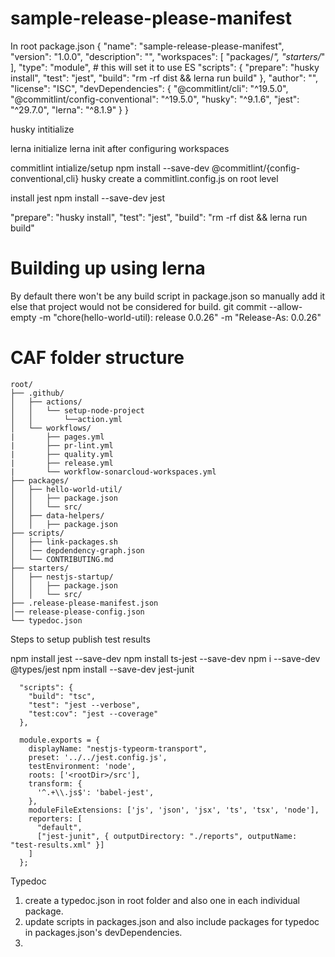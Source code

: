 # sample-release-please-manifest

In root package.json
{
  "name": "sample-release-please-manifest",
  "version": "1.0.0",
  "description": "",
  "workspaces": [
    "packages/*",
    "starters/*"
  ],
  "type": "module", # this will set it to use ES
  "scripts": {
    "prepare": "husky install",
    "test": "jest",
    "build": "rm -rf dist && lerna run build"
  },
  "author": "",
  "license": "ISC",
  "devDependencies": {
    "@commitlint/cli": "^19.5.0",
    "@commitlint/config-conventional": "^19.5.0",
    "husky": "^9.1.6",
    "jest": "^29.7.0",
    "lerna": "^8.1.9"
  }
}

husky intitialize

lerna initialize
lerna init after configuring workspaces

commitlint intialize/setup
npm install --save-dev @commitlint/{config-conventional,cli} husky
create a commitlint.config.js on root level

install jest
npm install --save-dev jest

 "prepare": "husky install",
    "test": "jest",
    "build": "rm -rf dist && lerna run build"

# Building up using lerna
By default there won't be any build script in package.json so manually add it else that project would
not be considered for build.
git commit --allow-empty -m "chore(hello-world-util): release 0.0.26" -m "Release-As: 0.0.26"


# CAF folder structure
```plaintext
root/
├── .github/
│   ├── actions/
│   │   └── setup-node-project
│   │       └──action.yml
│   └── workflows/
|       ├── pages.yml
|       ├── pr-lint.yml
|       ├── quality.yml
|       ├── release.yml
|       └── workflow-sonarcloud-workspaces.yml
├── packages/
│   ├── hello-world-util/
│   │   ├── package.json
│   │   └── src/
│   ├── data-helpers/
│   │   ├── package.json
├── scripts/
│   ├── link-packages.sh
│   │── depdendency-graph.json   
│   └── CONTRIBUTING.md
├── starters/
│   ├── nestjs-startup/
│   │   ├── package.json
│   │   └── src/
├── .release-please-manifest.json
│── release-please-config.json
└── typedoc.json        
```
Steps to setup publish test results

npm install jest --save-dev
npm install ts-jest --save-dev
npm i --save-dev @types/jest
npm install --save-dev jest-junit

```
  "scripts": {
    "build": "tsc",
    "test": "jest --verbose",
    "test:cov": "jest --coverage"
  },
```

```
  module.exports = {
    displayName: "nestjs-typeorm-transport",
    preset: '../../jest.config.js',
    testEnvironment: 'node',
    roots: ['<rootDir>/src'],
    transform: {
      '^.+\\.js$': 'babel-jest',
    },
    moduleFileExtensions: ['js', 'json', 'jsx', 'ts', 'tsx', 'node'],
    reporters: [
      "default",
      ["jest-junit", { outputDirectory: "./reports", outputName: "test-results.xml" }]
    ]
  };
```

Typedoc
1. create a typedoc.json in root folder and also one in each individual package.
2. update scripts in packages.json and also include packages for typedoc in packages.json's devDependencies.
3. 
